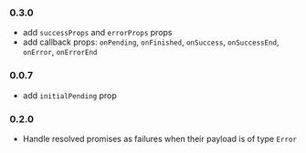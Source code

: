 ### 0.3.0

*   add `successProps` and `errorProps` props
*   add callback props: `onPending`, `onFinished`, `onSuccess`, `onSuccessEnd`, `onError`, `onErrorEnd`

### 0.0.7

*   add `initialPending` prop

### 0.2.0

*   Handle resolved promises as failures when their payload is of type `Error`
